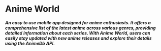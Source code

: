 # Anime World

##### An easy to use mobile app designed for anime enthusiasts. It offers a comprehensive list of the latest anime across various genres, providing detailed information about each series. With Anime World, users can easily stay updated with new anime releases and explore their details using the AnimeDb API. 
